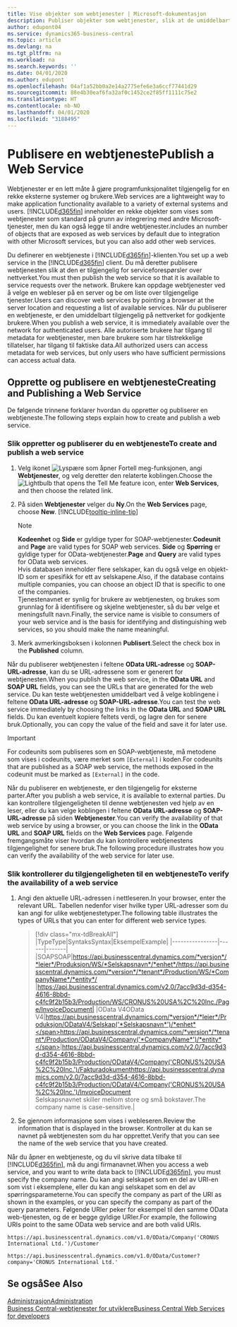 ```yaml
---
title: Vise objekter som webtjenester | Microsoft-dokumentasjon
description: Publiser objekter som webtjenester, slik at de umiddelbart blir tilgjengelige for Business Central-løsningen din.
author: edupont04
ms.service: dynamics365-business-central
ms.topic: article
ms.devlang: na
ms.tgt_pltfrm: na
ms.workload: na
ms.search.keywords: ''
ms.date: 04/01/2020
ms.author: edupont
ms.openlocfilehash: 04af1a52bb0a2e14a2775efe6e3a6ccf77441d29
ms.sourcegitcommit: 88e4b30eaf6fa32af0c1452ce2f85ff1111c75e2
ms.translationtype: HT
ms.contentlocale: nb-NO
ms.lasthandoff: 04/01/2020
ms.locfileid: "3188495"
---
```

# <a name="publish-a-web-service"></a><span data-ttu-id="0bf6f-103">Publisere en webtjeneste</span><span class="sxs-lookup"><span data-stu-id="0bf6f-103">Publish a Web Service</span></span>

<span data-ttu-id="0bf6f-104">Webtjenester er en lett måte å gjøre programfunksjonalitet tilgjengelig for en rekke eksterne systemer og brukere.</span><span class="sxs-lookup"><span data-stu-id="0bf6f-104">Web services are a lightweight way to make application functionality available to a variety of external systems and users.</span></span> [!INCLUDE[d365fin](includes/d365fin_md.md)] <span data-ttu-id="0bf6f-105">inneholder en rekke objekter som vises som webtjenester som standard på grunn av integrering med andre Microsoft-tjenester, men du kan også legge til andre webtjenester.</span><span class="sxs-lookup"><span data-stu-id="0bf6f-105">includes an number of objects that are exposed as web services by default due to integration with other Microsoft services, but you can also add other web services.</span></span>  

<span data-ttu-id="0bf6f-106">Du definerer en webtjeneste i [!INCLUDE[d365fin](includes/d365fin_md.md)]-klienten.</span><span class="sxs-lookup"><span data-stu-id="0bf6f-106">You set up a web service in the [!INCLUDE[d365fin](includes/d365fin_md.md)] client.</span></span> <span data-ttu-id="0bf6f-107">Du må deretter publisere webtjenesten slik at den er tilgjengelig for serviceforespørsler over nettverket.</span><span class="sxs-lookup"><span data-stu-id="0bf6f-107">You must then publish the web service so that it is available to service requests over the network.</span></span> <span data-ttu-id="0bf6f-108">Brukere kan oppdage webtjenester ved å velge en webleser på en server og be om liste over tilgjengelige tjenester.</span><span class="sxs-lookup"><span data-stu-id="0bf6f-108">Users can discover web services by pointing a browser at the server location and requesting a list of available services.</span></span> <span data-ttu-id="0bf6f-109">Når du publiserer en webtjeneste, er den umiddelbart tilgjengelig på nettverket for godkjente brukere.</span><span class="sxs-lookup"><span data-stu-id="0bf6f-109">When you publish a web service, it is immediately available over the network for authenticated users.</span></span> <span data-ttu-id="0bf6f-110">Alle autoriserte brukere har tilgang til metadata for webtjenester, men bare brukere som har tilstrekkelige tillatelser, har tilgang til faktiske data.</span><span class="sxs-lookup"><span data-stu-id="0bf6f-110">All authorized users can access metadata for web services, but only users who have sufficient permissions can access actual data.</span></span>

## <a name="creating-and-publishing-a-web-service"></a><span data-ttu-id="0bf6f-111">Opprette og publisere en webtjeneste</span><span class="sxs-lookup"><span data-stu-id="0bf6f-111">Creating and Publishing a Web Service</span></span>  
<span data-ttu-id="0bf6f-112">De følgende trinnene forklarer hvordan du oppretter og publiserer en webtjeneste.</span><span class="sxs-lookup"><span data-stu-id="0bf6f-112">The following steps explain how to create and publish a web service.</span></span>  

### <a name="to-create-and-publish-a-web-service"></a><span data-ttu-id="0bf6f-113">Slik oppretter og publiserer du en webtjeneste</span><span class="sxs-lookup"><span data-stu-id="0bf6f-113">To create and publish a web service</span></span>  

1. <span data-ttu-id="0bf6f-114">Velg ikonet ![Lyspære som åpner Fortell meg-funksjonen](media/ui-search/search_small.png "Fortell hva du vil gjøre"), angi **Webtjenester**, og velg deretter den relaterte koblingen.</span><span class="sxs-lookup"><span data-stu-id="0bf6f-114">Choose the ![Lightbulb that opens the Tell Me feature](media/ui-search/search_small.png "Tell me what you want to do") icon, enter **Web Services**, and then choose the related link.</span></span>  
2. <span data-ttu-id="0bf6f-115">På siden **Webtjenester** velger du **Ny**.</span><span class="sxs-lookup"><span data-stu-id="0bf6f-115">On the **Web Services** page, choose **New**.</span></span> [!INCLUDE[tooltip-inline-tip](includes/tooltip-inline-tip_md.md)]  

    > [!NOTE]  
    > <span data-ttu-id="0bf6f-116">**Kodeenhet** og **Side** er gyldige typer for SOAP-webtjenester.</span><span class="sxs-lookup"><span data-stu-id="0bf6f-116">**Codeunit** and **Page** are valid types for SOAP web services.</span></span> <span data-ttu-id="0bf6f-117">**Side** og **Spørring** er gyldige typer for OData-webtjenester.</span><span class="sxs-lookup"><span data-stu-id="0bf6f-117">**Page** and **Query** are valid types for OData web services.</span></span>  
    > <span data-ttu-id="0bf6f-118">Hvis databasen inneholder flere selskaper, kan du også velge en objekt-ID som er spesifikk for ett av selskapene.</span><span class="sxs-lookup"><span data-stu-id="0bf6f-118">Also, if the database contains multiple companies, you can choose an object ID that is specific to one of the companies.</span></span>  
    > <span data-ttu-id="0bf6f-119">Tjenestenavnet er synlig for brukere av webtjenesten, og brukes som grunnlag for å identifisere og skjelne webtjenester, så du bør velge et meningsfullt navn.</span><span class="sxs-lookup"><span data-stu-id="0bf6f-119">Finally, the service name is visible to consumers of your web service and is the basis for identifying and distinguishing web services, so you should make the name meaningful.</span></span>

3. <span data-ttu-id="0bf6f-120">Merk avmerkingsboksen i kolonnen **Publisert**.</span><span class="sxs-lookup"><span data-stu-id="0bf6f-120">Select the check box in the **Published** column.</span></span>  

<span data-ttu-id="0bf6f-121">Når du publiserer webtjenesten i feltene **OData URL-adresse** og **SOAP-URL-adresse**, kan du se URL-adressene som er generert for webtjenesten.</span><span class="sxs-lookup"><span data-stu-id="0bf6f-121">When you publish the web service, in the **OData URL** and **SOAP URL** fields, you can see the URLs that are generated for the web service.</span></span> <span data-ttu-id="0bf6f-122">Du kan teste webtjenesten umiddelbart ved å velge koblingene i feltene **OData URL-adresse** og **SOAP-URL-adresse**.</span><span class="sxs-lookup"><span data-stu-id="0bf6f-122">You can test the web service immediately by choosing the links in the **OData URL** and **SOAP URL** fields.</span></span> <span data-ttu-id="0bf6f-123">Du kan eventuelt kopiere feltets verdi, og lagre den for senere bruk.</span><span class="sxs-lookup"><span data-stu-id="0bf6f-123">Optionally, you can copy the value of the field and save it for later use.</span></span>  

> [!IMPORTANT]
> <span data-ttu-id="0bf6f-124">For codeunits som publiseres som en SOAP-webtjeneste, må metodene som vises i codeunits, være merket som `[External]` i koden.</span><span class="sxs-lookup"><span data-stu-id="0bf6f-124">For codeunits that are published as a SOAP web service, the methods exposed in the codeunit must be marked as `[External]` in the code.</span></span>

<span data-ttu-id="0bf6f-125">Når du publiserer en webtjeneste, er den tilgjengelig for eksterne parter.</span><span class="sxs-lookup"><span data-stu-id="0bf6f-125">After you publish a web service, it is available to external parties.</span></span> <span data-ttu-id="0bf6f-126">Du kan kontrollere tilgjengeligheten til denne webtjenesten ved hjelp av en leser, eller du kan velge koblingen i feltene **OData URL-adresse** og **SOAP-URL-adresse** på siden **Webtjenester**.</span><span class="sxs-lookup"><span data-stu-id="0bf6f-126">You can verify the availability of that web service by using a browser, or you can choose the link in the **OData URL** and **SOAP URL** fields on the **Web Services** page.</span></span> <span data-ttu-id="0bf6f-127">Følgende fremgangsmåte viser hvordan du kan kontrollere webtjenestens tilgjengelighet for senere bruk.</span><span class="sxs-lookup"><span data-stu-id="0bf6f-127">The following procedure illustrates how you can verify the availability of the web service for later use.</span></span>  

### <a name="to-verify-the-availability-of-a-web-service"></a><span data-ttu-id="0bf6f-128">Slik kontrollerer du tilgjengeligheten til en webtjeneste</span><span class="sxs-lookup"><span data-stu-id="0bf6f-128">To verify the availability of a web service</span></span>  

1. <span data-ttu-id="0bf6f-129">Angi den aktuelle URL-adressen i nettleseren.</span><span class="sxs-lookup"><span data-stu-id="0bf6f-129">In your browser, enter the relevant URL.</span></span> <span data-ttu-id="0bf6f-130">Tabellen nedenfor viser hvilke typer URL-adresser som du kan angi for ulike webtjenestetyper.</span><span class="sxs-lookup"><span data-stu-id="0bf6f-130">The following table illustrates the types of URLs that you can enter for different web service types.</span></span>  

    > [!div class="mx-tdBreakAll"]
    > |<span data-ttu-id="0bf6f-131">Type</span><span class="sxs-lookup"><span data-stu-id="0bf6f-131">Type</span></span>|<span data-ttu-id="0bf6f-132">Syntaks</span><span class="sxs-lookup"><span data-stu-id="0bf6f-132">Syntax</span></span>|<span data-ttu-id="0bf6f-133">Eksempel</span><span class="sxs-lookup"><span data-stu-id="0bf6f-133">Example</span></span>|
    > |----------------|------|-------|
    > |<span data-ttu-id="0bf6f-134">SOAP</span><span class="sxs-lookup"><span data-stu-id="0bf6f-134">SOAP</span></span>|<span data-ttu-id="0bf6f-135">https://api.businesscentral.dynamics.com/*versjon*/*leier*/Produksjon/WS/*Selskapsnavn*/*enhet*/</span><span class="sxs-lookup"><span data-stu-id="0bf6f-135">https://api.businesscentral.dynamics.com/*version*/*tenant*/Production/WS/*CompanyName*/*entity*/</span></span> |https://api.businesscentral.dynamics.com/v2.0/7acc9d3d-d354-4616-8bbd-c4fc9f2b15b3/Production/WS/CRONUS%20USA%2C%20Inc./Page/InvoiceDocument|
    > |<span data-ttu-id="0bf6f-136">OData V4</span><span class="sxs-lookup"><span data-stu-id="0bf6f-136">OData V4</span></span>|<span data-ttu-id="0bf6f-137">https://api.businesscentral.dynamics.com/*versjon*/*leier*/Produksjon/ODataV4/Selskap('*Selskapsnavn*')/*enhet*</span><span class="sxs-lookup"><span data-stu-id="0bf6f-137">https://api.businesscentral.dynamics.com/*version*/*tenant*/Production/ODataV4/Company('*CompanyName*')/*entity*</span></span>|<span data-ttu-id="0bf6f-138">https://api.businesscentral.dynamics.com/v2.0/7acc9d3d-d354-4616-8bbd-c4fc9f2b15b3/Production/ODataV4/Company('CRONUS%20USA%2C%20Inc.')/Fakturadokument</span><span class="sxs-lookup"><span data-stu-id="0bf6f-138">https://api.businesscentral.dynamics.com/v2.0/7acc9d3d-d354-4616-8bbd-c4fc9f2b15b3/Production/ODataV4/Company('CRONUS%20USA%2C%20Inc.')/InvoiceDocument</span></span><br/>    <span data-ttu-id="0bf6f-139">Selskapsnavnet skiller mellom store og små bokstaver.</span><span class="sxs-lookup"><span data-stu-id="0bf6f-139">The company name is case-sensitive.</span></span>|

2. <span data-ttu-id="0bf6f-140">Se gjennom informasjone som vises i webleseren.</span><span class="sxs-lookup"><span data-stu-id="0bf6f-140">Review the information that is displayed in the browser.</span></span> <span data-ttu-id="0bf6f-141">Kontroller at du kan se navnet på webtjenesten som du har opprettet.</span><span class="sxs-lookup"><span data-stu-id="0bf6f-141">Verify that you can see the name of the web service that you have created.</span></span>  

<span data-ttu-id="0bf6f-142">Når du åpner en webtjeneste, og du vil skrive data tilbake til [!INCLUDE[d365fin](includes/d365fin_md.md)], må du angi firmanavnet.</span><span class="sxs-lookup"><span data-stu-id="0bf6f-142">When you access a web service, and you want to write data back to [!INCLUDE[d365fin](includes/d365fin_md.md)], you must specify the company name.</span></span> <span data-ttu-id="0bf6f-143">Du kan angi selskapet som en del av URI-en som vist i eksemplene, eller du kan angi selskapet som en del av spørringsparameterne.</span><span class="sxs-lookup"><span data-stu-id="0bf6f-143">You can specify the company as part of the URI as shown in the examples, or you can specify the company as part of the query parameters.</span></span> <span data-ttu-id="0bf6f-144">Følgende URIer peker for eksempel til den samme OData web-tjenesten, og de er begge gyldige URIer.</span><span class="sxs-lookup"><span data-stu-id="0bf6f-144">For example, the following URIs point to the same OData web service and are both valid URIs.</span></span>  

```
https://api.businesscentral.dynamics.com/v1.0/OData/Company('CRONUS International Ltd.')/Customer  
```

```
https://api.businesscentral.dynamics.com/v1.0/OData/Customer?company='CRONUS International Ltd.'  
```

## <a name="see-also"></a><span data-ttu-id="0bf6f-145">Se også</span><span class="sxs-lookup"><span data-stu-id="0bf6f-145">See Also</span></span>

[<span data-ttu-id="0bf6f-146">Administrasjon</span><span class="sxs-lookup"><span data-stu-id="0bf6f-146">Administration</span></span>](admin-setup-and-administration.md)  
[<span data-ttu-id="0bf6f-147">Business Central-webtjenester for utviklere</span><span class="sxs-lookup"><span data-stu-id="0bf6f-147">Business Central Web Services for developers</span></span>](/dynamics365/business-central/dev-itpro/webservices/web-services)  
